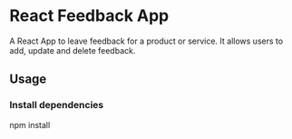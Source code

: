 # React Feedback App

A React App to leave feedback for a product or service. It allows users to add, update and delete feedback.

## Usage

### Install dependencies

npm install
